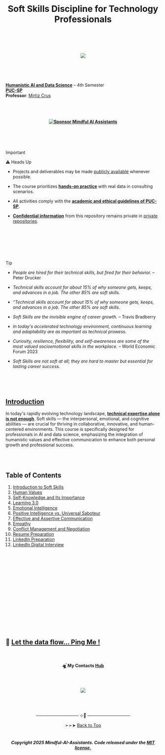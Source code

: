 
<br>


# <p align="center">  Soft Skills Discipline for Technology Professionals

<br><br><br>


<p align="center">
   <img src="https://github.com/user-attachments/assets/791a69e2-d09a-429f-9257-f6667fff5c04 ">
 </p>

<br><br><br>


[**Humanistic AI and Data Science**]() – 4th Semester  
[**PUC-SP**]()   
**Professor**: [Mirtiz Crus]()


<br><br>




#### <p align="center"> [![Sponsor Mindful AI Assistants](https://img.shields.io/badge/Sponsor-%C2%B7%C2%B7%C2%B7%20Mindful%20AI%20Assistants%20%C2%B7%C2%B7%C2%B7-brightgreen?logo=GitHub)](https://github.com/sponsors/Mindful-AI-Assistants)



<!--Confidentiality Statement-->

<br><br><br>


> [!IMPORTANT]
>
> ⚠️ Heads Up 
>
> * Projects and deliverables may be made [publicly available]() whenever possible.
>
> * The course prioritizes [**hands-on practice**]() with real data in consulting scenarios.
>
> *  All activities comply with the [**academic and ethical guidelines of PUC-SP**]().
>
> * [**Confidential information**]() from this repository remains private in [private repositories]().
>
>  

<br>

#  

<br><br>

<!--End-->


> [!TIP]
>
>  * *People are hired for their technical skills, but fired for their behavior.* – Peter Drucker
> 
>  * *Technical skills account for about 15% of why someone gets, keeps, and advances in a job. The other 85% are soft skills.*  
>
>  * *“Technical skills account for about 15% of why someone gets, keeps, and advances in a job. The other 85% are soft skills.*
>
>   * *Soft Skills are the invisible engine of career growth.* – Travis Bradberry
>
>   * *In today's accelerated technology environment, continuous learning and adaptability are as important as technical prowess.*
>
>  * *Curiosity, resilience, flexibility, and self-awareness are some of the most valued socioemotional skills in the workplace.* – World Economic Forum 2023
>
>  * *Soft Skills are not soft at all; they are hard to master but essential for lasting career success.*
>


<br><br><br>

<!--End-->



## [Introduction]()

In today's rapidly evolving technology landscape, [**technical expertise alone is not enough**](). Soft skills — the interpersonal, emotional, and cognitive abilities — are crucial for thriving in collaborative, innovative, and human-centered environments. This course is specifically designed for professionals in AI and data science, emphasizing the integration of humanistic values and effective communication to enhance both personal growth and professional success.


<br><br>



## Table of Contents

1. [Introduction to Soft Skills](#1-introduction-to-soft-skills)
2. [Human Values](#2-human-values)
3. [Self-Knowledge and Its Importance](#3-self-knowledge-and-its-importance)
4. [Learning 3.0](#4-learning-30)
5. [Emotional Intelligence](#5-emotional-intelligence)
6. [Positive Intelligence vs. Universal Saboteur](#6-positive-intelligence-vs-universal-saboteur)
7. [Effective and Assertive Communication](#7-effective-and-assertive-communication)
8. [Empathy](#8-empathy)
9. [Conflict Management and Negotiation](#9-conflict-management-and-negotiation)
10. [Resume Preparation](#10-resume-preparation)
11. [LinkedIn Preparation](#11-linkedin-preparation)
12. [LinkedIn Digital Interview](#12-linkedin-digital-interview)


<br><br>
































<br><br>
<br><br>
<br><br>
<br><br>
<br><br>
<br><br>

## 💌 [Let the data flow... Ping Me !](mailto:fabicampanari@proton.me)

<br>


#### <p align="center">  🛸๋ My Contacts [Hub](https://linktr.ee/fabianacampanari)


<br>

### <p align="center"> <img src="https://github.com/user-attachments/assets/517fc573-7607-4c5d-82a7-38383cc0537d" />


<br><br>

<p align="center">  ────────────── ⊹🔭๋ ──────────────

<!--
<p align="center">  ────────────── 🛸๋*ੈ✩* 🔭*ੈ₊ ──────────────
-->

<br>

<p align="center"> ➣➢➤ <a href="#top">Back to Top </a>
  

  
#
 
##### <p align="center">Copyright 2025 Mindful-AI-Assistants. Code released under the  [MIT license.](https://github.com/Mindful-AI-Assistants/CDIA-Entrepreneurship-Soft-Skills-PUC-SP/blob/21961c2693169d461c6e05900e3d25e28a292297/LICENSE)




